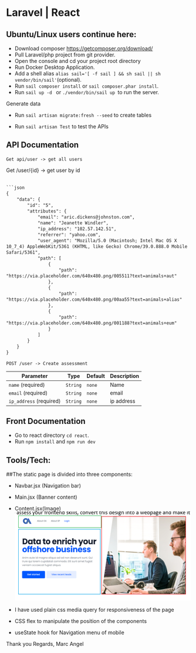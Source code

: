 # Laravel | React

## Ubuntu/Linux users continue here:

-   Download composer https://getcomposer.org/download/
-   Pull Laravel/php project from git provider.
-   Open the console and cd your project root directory
-   Run Docker Desktop Application.
-   Add a shell alias `alias sail='[ -f sail ] && sh sail || sh vendor/bin/sail'`(optional).
-   Run `sail composer install` or `sail composer.phar install`.
-   Run `sail up -d ` or `./vendor/bin/sail up `to run the server.

Generate data

-   Run `sail artisan migrate:fresh --seed` to create tables

-   Run `sail artisan Test` to test the APIs

## API Documentation

```
Get api/user -> get all users
```

Get /user/{id} -> get user by id

````

```json
{
    "data": {
        "id": "5",
        "attributes": {
            "email": "aric.dickens@johnston.com",
            "name": "Jeanette Windler",
            "ip_address": "102.57.142.51",
            "referrer": "yahoo.com",
            "user_agent": "Mozilla/5.0 (Macintosh; Intel Mac OS X 10_7_4) AppleWebKit/5361 (KHTML, like Gecko) Chrome/39.0.888.0 Mobile Safari/5361",
            "path": [
                {
                    "path": "https://via.placeholder.com/640x480.png/005511?text=animals+aut"
                },
                {
                    "path": "https://via.placeholder.com/640x480.png/00aa55?text=animals+alias"
                },
                {
                    "path": "https://via.placeholder.com/640x480.png/001188?text=animals+eum"
                }
            ]
        }
    }
}
````

```
POST /user -> Create assessment
```

| Parameter               | Type     | Default | Description |
| ----------------------- | -------- | ------- | ----------- |
| `name` (required)       | `String` | `none`  | Name        |
| `email` (required)      | `String` | `none`  | email       |
| `ip_address` (required) | `String` | `none`  | ip address  |

## Front Documentation

-   Go to react directory `cd react`.
-   Run `npm install` and `npm run dev`

## Tools/Tech:

##The static page is divided into three components:

-   Navbar.jsx (Navigation bar)
-   Main.jsx (Banner content)
-   Content.jsx(Image)
    ![Alt text](components-image.jpg?raw=true "Title")

-   I have used plain css media query for responsiveness of the page
-   CSS flex to manipulate the position of the components
-   useState hook for Navigation menu of mobile

Thank you
Regards, Marc Angel
